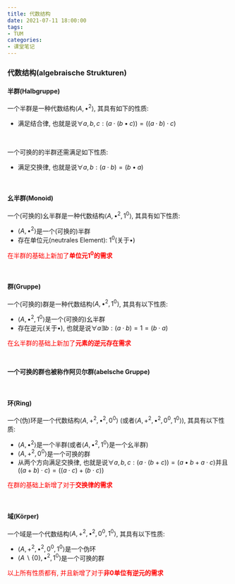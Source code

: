 ```yaml
---
title: 代数结构
date: 2021-07-11 18:00:00
tags:
- TUM
categories:
- 课堂笔记
---
```


<!--more-->

### 代数结构(algebraische Strukturen)

#### 半群(Halbgruppe)

一个半群是一种代数结构$\left\langle A, \bullet^{2}\right\rangle$, 其具有如下的性质:

* 满足结合律, 也就是说$\forall a, b, c:(a \cdot(b \bullet c))=((a \cdot b) \cdot c)$

&nbsp;

一个可换的的半群还需满足如下性质:

* 满足交换律, 也就是说$\forall a, b:(a \cdot b)=(b \bullet a)$

&nbsp;

#### 幺半群(Monoid)

一个(可换的)幺半群是一种代数结构$\left\langle A, \bullet^{2}, 1^{0}\right\rangle$, 其具有如下性质:

* $\left\langle A, \bullet^{2}\right\rangle$是一个(可换的)半群
* 存在单位元(neutrales Element): $1^{0} ($关于$\bullet)$

<font color="red">在半群的基础上新加了**单位元$1^{0}$的需求**</font>

&nbsp;

#### 群(Gruppe)

一个(可换的)群是一种代数结构$\left\langle A, \bullet^{2}, 1^{0}\right\rangle$, 其具有以下性质:

* $\left\langle A, \bullet^{2}, 1^{0}\right\rangle$是一个(可换的)幺半群
* 存在逆元(关于$\bullet$), 也就是说$\forall a \exists b:(a \cdot b)=1=(b \cdot a)$

<font color="red">在幺半群的基础上新加了**元素的逆元存在需求**</font>

&nbsp;

**一个可换的群也被称作阿贝尔群(abelsche Gruppe)**

&nbsp;

#### 环(Ring)

一个(伪)环是一个代数结构$\left\langle A,+^{2}, \bullet^{2}, 0^{0}\right\rangle$ (或者$\left\langle A,+^{2}, \bullet^{2}, 0^{0}, 1^{0}\right\rangle$), 其具有以下性质:

* $\left\langle A, \bullet^{2}\right\rangle$是一个半群(或者$\left\langle A, \bullet^{2}, 1^{0}\right\rangle$是一个幺半群)
* $\left\langle A,+^{2}, 0^{0}\right\rangle$是一个可换的群
* 从两个方向满足交换律, 也就是说$\forall a, b, c:(a \cdot(b+c))=(a \bullet b+a \cdot c)$并且$((a+b) \cdot c)=((a \cdot c)+(b \cdot c))$

<font color="red">在群的基础上新增了对于**交换律的需求**</font>

&nbsp;

#### 域(Körper)

一个域是一个代数结构$\left\langle A,+^{2}, \bullet^{2}, 0^{0}, 1^{0}\right\rangle$, 其具有以下性质:

* $\left\langle A,+^{2}, \bullet^{2}, 0^{0}, 1^{0}\right\rangle$是一个伪环
* $\left\langle A \backslash\{0\}, \bullet^{2}, 1^{0}\right\rangle$是一个可换的群

<font color="red">以上所有性质都有, 并且新增了对于**非0单位有逆元的需求**</font>
